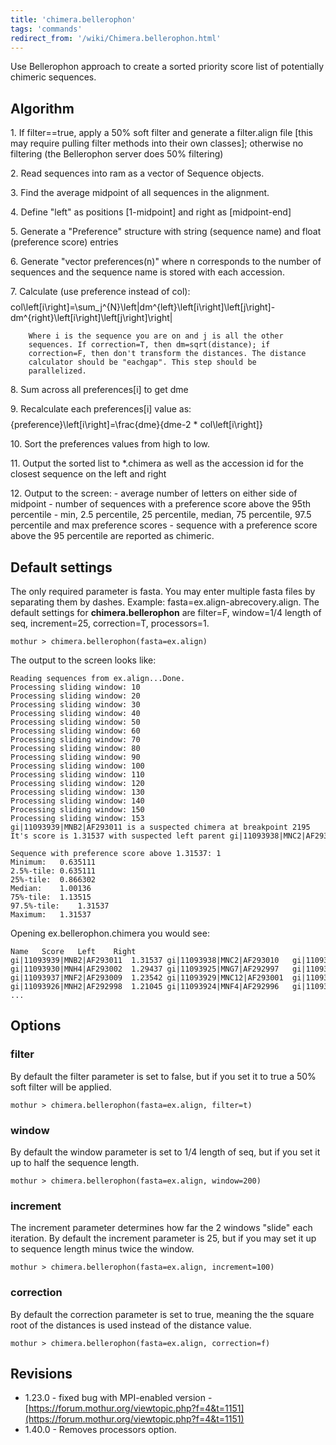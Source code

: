 ```yaml
---
title: 'chimera.bellerophon'
tags: 'commands'
redirect_from: '/wiki/Chimera.bellerophon.html'
---
```

Use Bellerophon approach to create a sorted priority score list of
potentially chimeric sequences.


## Algorithm


1\.  If filter==true, apply a 50% soft filter and generate a filter.align
    file \[this may require pulling filter methods into their own
    classes\]; otherwise no filtering (the Bellerophon server does 50%
    filtering)

2\.  Read sequences into ram as a vector of Sequence objects.

3\.  Find the average midpoint of all sequences in the alignment.

4\.  Define "left" as positions \[1-midpoint\] and right as
    \[midpoint-end\]

5\.  Generate a "Preference" structure with string (sequence name) and
    float (preference score) entries

6\.  Generate "vector<Preference> preferences(n)" where n corresponds to
    the number of sequences and the sequence name is stored with each
    accession.

7\.  Calculate (use preference instead of col):
    $$$$col\left[i\right]=\sum_j^{N}\left|dm^{left}\left[i\right]\left[j\right]-dm^{right}\left[i\right]\left[j\right]\right|$$$$

        Where i is the sequence you are on and j is all the other
        sequences. If correction=T, then dm=sqrt(distance); if
        correction=F, then don't transform the distances. The distance
        calculator should be "eachgap". This step should be
        parallelized.


8\.  Sum across all preferences\[i\] to get dme

9\.  Recalculate each preferences\[i\] value as:
    $$$${preference}\left[i\right]=\frac{dme}{dme-2 * col\left[i\right]}$$$$


10\. Sort the preferences values from high to low.

11\. Output the sorted list to \*.chimera as well as the accession id for
    the closest sequence on the left and right

12\. Output to the screen:
    -   average number of letters on either side of midpoint
    -   number of sequences with a preference score above the 95th
        percentile
    -   min, 2.5 percentile, 25 percentile, median, 75 percentile, 97.5
        percentile and max preference scores
    -   sequence with a preference score above the 95 percentile are
        reported as chimeric.

## Default settings

The only required parameter is fasta. You may enter multiple fasta files
by separating them by dashes. Example: fasta=ex.align-abrecovery.align.
The default settings for **chimera.bellerophon** are filter=F, window=1/4
length of seq, increment=25, correction=T, processors=1.

    mothur > chimera.bellerophon(fasta=ex.align)

The output to the screen looks like:

    Reading sequences from ex.align...Done.
    Processing sliding window: 10
    Processing sliding window: 20
    Processing sliding window: 30
    Processing sliding window: 40
    Processing sliding window: 50
    Processing sliding window: 60
    Processing sliding window: 70
    Processing sliding window: 80
    Processing sliding window: 90
    Processing sliding window: 100
    Processing sliding window: 110
    Processing sliding window: 120
    Processing sliding window: 130
    Processing sliding window: 140
    Processing sliding window: 150
    Processing sliding window: 153
    gi|11093939|MNB2|AF293011 is a suspected chimera at breakpoint 2195
    It's score is 1.31537 with suspected left parent gi|11093938|MNC2|AF293010 and right parent gi|11093938|MNC2|AF293010

    Sequence with preference score above 1.31537: 1
    Minimum:   0.635111
    2.5%-tile: 0.635111
    25%-tile:  0.866302
    Median:    1.00136
    75%-tile:  1.13515
    97.5%-tile:    1.31537
    Maximum:   1.31537

Opening ex.bellerophon.chimera you would see:

    Name   Score   Left    Right
    gi|11093939|MNB2|AF293011  1.31537 gi|11093938|MNC2|AF293010   gi|11093938|MNC2|AF293010
    gi|11093930|MNH4|AF293002  1.29437 gi|11093925|MNG7|AF292997   gi|11093927|MND8|AF292999
    gi|11093937|MNF2|AF293009  1.23542 gi|11093929|MNC12|AF293001  gi|11093927|MND8|AF292999
    gi|11093926|MNH2|AF292998  1.21045 gi|11093924|MNF4|AF292996   gi|11093925|MNG7|AF292997
    ...

## Options

### filter

By default the filter parameter is set to false, but if you set it to
true a 50% soft filter will be applied.

    mothur > chimera.bellerophon(fasta=ex.align, filter=t)

### window

By default the window parameter is set to 1/4 length of seq, but if you
set it up to half the sequence length.

    mothur > chimera.bellerophon(fasta=ex.align, window=200)

### increment

The increment parameter determines how far the 2 windows "slide" each
iteration. By default the increment parameter is 25, but if you may set
it up to sequence length minus twice the window.

    mothur > chimera.bellerophon(fasta=ex.align, increment=100)

### correction

By default the correction parameter is set to true, meaning the the
square root of the distances is used instead of the distance value.

    mothur > chimera.bellerophon(fasta=ex.align, correction=f)

## Revisions

-   1.23.0 - fixed bug with MPI-enabled version -
    [https://forum.mothur.org/viewtopic.php?f=4&t=1151](https://forum.mothur.org/viewtopic.php?f=4&t=1151)
-   1.40.0 - Removes processors option.


